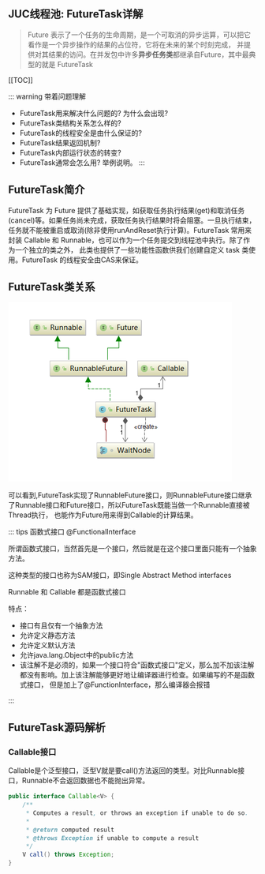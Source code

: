 ## JUC线程池: FutureTask详解

>Future 表示了一个任务的生命周期，是一个可取消的异步运算，可以把它看作是一个异步操作的结果的占位符，它将在未来的某个时刻完成，
>并提供对其结果的访问。在并发包中许多**异步任务类**都继承自Future，其中最典型的就是 FutureTask

[[TOC]]

::: warning 带着问题理解
- FutureTask用来解决什么问题的? 为什么会出现? 
- FutureTask类结构关系怎么样的? 
- FutureTask的线程安全是由什么保证的? 
- FutureTask结果返回机制? 
- FutureTask内部运行状态的转变? 
- FutureTask通常会怎么用? 举例说明。
:::

## FutureTask简介

FutureTask 为 Future 提供了基础实现，如获取任务执行结果(get)和取消任务(cancel)等。如果任务尚未完成，获取任务执行结果时将会阻塞。一旦执行结束，
任务就不能被重启或取消(除非使用runAndReset执行计算)。FutureTask 常用来封装 Callable 和 Runnable，也可以作为一个任务提交到线程池中执行。除了作为一个独立的类之外，
此类也提供了一些功能性函数供我们创建自定义 task 类使用。FutureTask 的线程安全由CAS来保证。

## FutureTask类关系

![FutureTask类关系](../img/futureTask_001.png "FutureTask类关系")

可以看到,FutureTask实现了RunnableFuture接口，则RunnableFuture接口继承了Runnable接口和Future接口，所以FutureTask既能当做一个Runnable直接被Thread执行，
也能作为Future用来得到Callable的计算结果。

::: tips  函数式接口 @FunctionalInterface

所谓函数式接口，当然首先是一个接口，然后就是在这个接口里面只能有一个抽象方法。

这种类型的接口也称为SAM接口，即Single Abstract Method interfaces

Runnable 和 Callable 都是函数式接口

特点：

- 接口有且仅有一个抽象方法
- 允许定义静态方法
- 允许定义默认方法
- 允许java.lang.Object中的public方法
- 该注解不是必须的，如果一个接口符合"函数式接口"定义，那么加不加该注解都没有影响。加上该注解能够更好地让编译器进行检查。如果编写的不是函数式接口，
但是加上了@FunctionInterface，那么编译器会报错

:::

## FutureTask源码解析

### Callable接口

Callable是个泛型接口，泛型V就是要call()方法返回的类型。对比Runnable接口，Runnable不会返回数据也不能抛出异常。

``` java
public interface Callable<V> {
    /**
     * Computes a result, or throws an exception if unable to do so.
     *
     * @return computed result
     * @throws Exception if unable to compute a result
     */
    V call() throws Exception;
}
```

